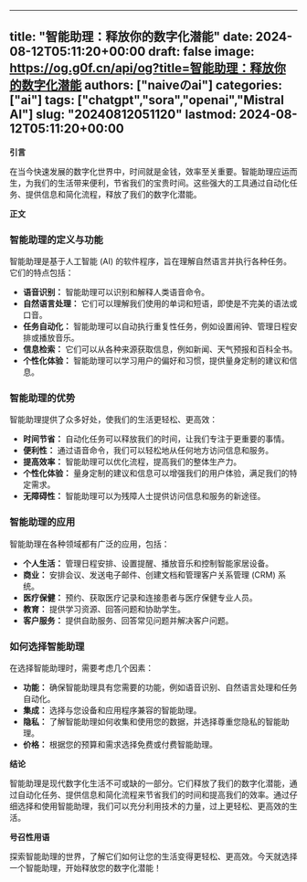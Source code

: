 
---
title: "智能助理：释放你的数字化潜能"
date: 2024-08-12T05:11:20+00:00
draft: false
image: https://og.g0f.cn/api/og?title=智能助理：释放你的数字化潜能
authors: ["naiveのai"]
categories: ["ai"]
tags: ["chatgpt","sora","openai","Mistral AI"]
slug: "20240812051120"
lastmod: 2024-08-12T05:11:20+00:00
---
**引言**

在当今快速发展的数字化世界中，时间就是金钱，效率至关重要。智能助理应运而生，为我们的生活带来便利，节省我们的宝贵时间。这些强大的工具通过自动化任务、提供信息和简化流程，释放了我们的数字化潜能。

**正文**

### 智能助理的定义与功能

智能助理是基于人工智能 (AI) 的软件程序，旨在理解自然语言并执行各种任务。它们的特点包括：

- **语音识别：** 智能助理可以识别和解释人类语音命令。
- **自然语言处理：** 它们可以理解我们使用的单词和短语，即使是不完美的语法或口音。
- **任务自动化：** 智能助理可以自动执行重复性任务，例如设置闹钟、管理日程安排或播放音乐。
- **信息检索：** 它们可以从各种来源获取信息，例如新闻、天气预报和百科全书。
- **个性化体验：** 智能助理可以学习用户的偏好和习惯，提供量身定制的建议和信息。

### 智能助理的优势

智能助理提供了众多好处，使我们的生活更轻松、更高效：

- **时间节省：** 自动化任务可以释放我们的时间，让我们专注于更重要的事情。
- **便利性：** 通过语音命令，我们可以轻松地从任何地方访问信息和服务。
- **提高效率：** 智能助理可以优化流程，提高我们的整体生产力。
- **个性化体验：** 量身定制的建议和信息可以增强我们的用户体验，满足我们的特定需求。
- **无障碍性：** 智能助理可以为残障人士提供访问信息和服务的新途径。

### 智能助理的应用

智能助理在各种领域都有广泛的应用，包括：

- **个人生活：** 管理日程安排、设置提醒、播放音乐和控制智能家居设备。
- **商业：** 安排会议、发送电子邮件、创建文档和管理客户关系管理 (CRM) 系统。
- **医疗保健：** 预约、获取医疗记录和连接患者与医疗保健专业人员。
- **教育：** 提供学习资源、回答问题和协助学生。
- **客户服务：** 提供自助服务、回答常见问题并解决客户问题。

### 如何选择智能助理

在选择智能助理时，需要考虑几个因素：

- **功能：** 确保智能助理具有您需要的功能，例如语音识别、自然语言处理和任务自动化。
- **集成：** 选择与您设备和应用程序兼容的智能助理。
- **隐私：** 了解智能助理如何收集和使用您的数据，并选择尊重您隐私的智能助理。
- **价格：** 根据您的预算和需求选择免费或付费智能助理。

**结论**

智能助理是现代数字化生活不可或缺的一部分。它们释放了我们的数字化潜能，通过自动化任务、提供信息和简化流程来节省我们的时间和提高我们的效率。通过仔细选择和使用智能助理，我们可以充分利用技术的力量，过上更轻松、更高效的生活。

**号召性用语**

探索智能助理的世界，了解它们如何让您的生活变得更轻松、更高效。今天就选择一个智能助理，开始释放您的数字化潜能！